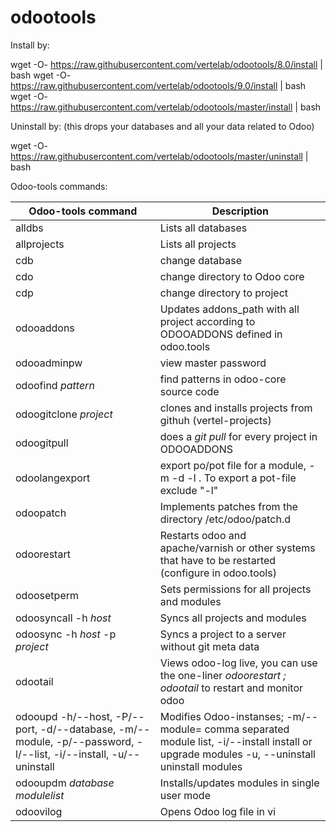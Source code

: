 # odootools


Install by:


 wget -O- https://raw.githubusercontent.com/vertelab/odootools/8.0/install | bash
 wget -O- https://raw.githubusercontent.com/vertelab/odootools/9.0/install | bash
 wget -O- https://raw.githubusercontent.com/vertelab/odootools/master/install | bash

Uninstall by: (this drops your databases and all your data related to Odoo)

wget -O- https://raw.githubusercontent.com/vertelab/odootools/master/uninstall | bash


Odoo-tools commands:

Odoo-tools command |Description
--- | --- 
 alldbs                    | Lists all databases             
 allprojects               | Lists all projects              
 cdb                       | change database                 
 cdo                       | change directory to Odoo core   
 cdp                       | change directory to project     
 odooaddons                | Updates addons_path with all project according to ODOOADDONS defined in odoo.tools
 odooadminpw               | view master password            
 odoofind *pattern*        | find patterns in odoo-core source code                     
 odoogitclone *project*    | clones and installs projects from githuh (vertel-projects)   
 odoogitpull    | does a *git pull* for every project in ODOOADDONS  
 odoolangexport    | export po/pot file for a module, -m <module> -d <database> -l <language>. To export a pot-file exclude "-l"
 odoopatch                 | Implements patches from the directory /etc/odoo/patch.d        
 odoorestart               | Restarts odoo and apache/varnish or other systems that have to be restarted (configure in odoo.tools)
 odoosetperm               | Sets permissions for all projects and modules
 odoosyncall -h *host*     | Syncs all projects and modules
 odoosync -h *host* -p *project* | Syncs a project to a server without git meta data           
 odootail                  | Views odoo-log live, you can use the one-liner *odoorestart ; odootail* to restart and monitor odoo
odooupd -h/--host, -P/--port, -d/--database, -m/--module, -p/--password, -l/--list, -i/--install, -u/--uninstall | Modifies Odoo-instanses; -m/--module=	comma separated  module list, -i/--install	install or upgrade modules  -u, --uninstall	uninstall modules
odooupdm *database* *modulelist*      | Installs/updates modules in single user mode                
 odoovilog                 | Opens Odoo log file in vi       
 
